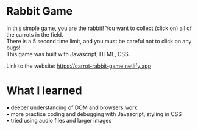 # Rabbit Game 

In this simple game, you are the rabbit! You want to collect (click on) all of the carrots in the field. <br />
There is a 5 second time limit, and you must be careful not to click on any bugs! <br />
This game was built with Javascript, HTML, CSS. <br />


Link to the website: https://carrot-rabbit-game.netlify.app


# What I learned 
• deeper understanding of DOM and browsers work   <br />
• more practice coding and debugging with Javascript, styling in CSS  <br />
• tried using audio files and larger images <br />


